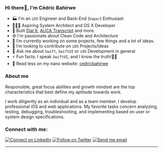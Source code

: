 ### Hi there👋, I'm Cédric Bahirwe


- 🏭 I'm an `iOS` Engineer and Back-End (`Vapor`) Enthusiast
- 👨🏽‍💻 Aspiring System Architect and OS X Developer
- 👷 Built [Dial It](https://apps.apple.com/ke/app/dial-it/id1591756747), [AUCA Transcript](https://apps.apple.com/app/id6443527716) and more.
- ⚙ I'm passionate about Clean Code and Architecture
- 🔭 I’m currently working on some projects, few things and a lot of ideas.
- 👯 I’m looking to contribute on `iOS` Projects/Ideas
- 💬 Ask me about `Swift`, `SwiftUI` or `iOS` Development in general
- ⚡ Fun facts: I speak `SwiftUI`, and I know the truth!🧞‍♂️
- 🔦 Read less on my nano website: [cedricbahirwe](https://cedricbahirwe.github.io)

### About me
Responsible, great focus abilities and growth mindset are the top characteristics that best define my aptitude towards work.

I work diligently as an individual and as a team member. I develop professional iOS and web applications. My favorite tasks concern analyzing, testing, debugging, troubleshooting, and implementing based on user or system design specifications.

### Connect with me:

[![Connect on LinkedIn](https://img.shields.io/badge/--linkedin?label=LinkedIn&logo=LinkedIn&style=social)](https://www.linkedin.com/in/cedricbahirwe)
[![Follow on Twitter](https://img.shields.io/badge/--twitter?label=Twitter&logo=Twitter&style=social)](https://twitter.com/cedricbahirwe)
[![Send me email](https://img.shields.io/badge/--gmail?label=Gmail&logo=Gmail&style=social)](mailto:cedbahirwe@gmail.com)
___
